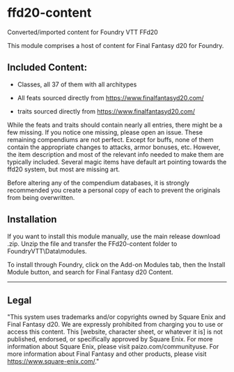 # ffd20-content

Converted/imported content for Foundry VTT FFd20

This module comprises a host of content for Final Fantasy d20 for Foundry.

## Included Content:

- Classes, all 37 of them with all architypes

- All feats sourced directly from https://www.finalfantasyd20.com/

-  traits sourced directly from https://www.finalfantasyd20.com/

While the feats and traits should contain nearly all entries, there might be a few missing. If you notice one missing, please open an issue. These remaining compendiums are not perfect. Except for buffs, none of them contain the appropriate changes to attacks, armor bonuses, etc. However, the item description and most of the relevant info needed to make them are typically included. Several magic items have default art pointing towards the ffd20 system, but most are missing art. 

Before altering any of the compendium databases, it is strongly recommended you create a personal copy of each to prevent the originals from being overwritten.

## Installation

If you want to install this module manually, use the main release download .zip.
Unzip the file and transfer the FFd20-content folder to FoundryVTT\Data\modules.

To install through Foundry, click on the Add-on Modules tab, then the Install Module button, and search for Final Fantasy d20 Content.

-------

## Legal
"This system uses trademarks and/or copyrights owned by Square Enix and Final Fantasy d20. We are expressly prohibited from charging you to use or access this content. This [website, character sheet, or whatever it is] is not published, endorsed, or specifically approved by Square Enix. For more information about Square Enix, please visit paizo.com/communityuse. For more information about Final Fantasy and other products, please visit https://www.square-enix.com/."
